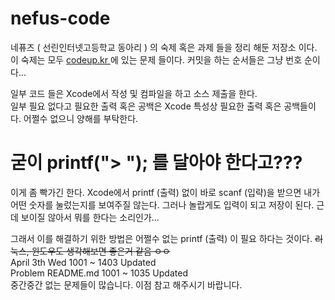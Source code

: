 
# nefus-code
네퓨즈 ( 선린인터넷고등학교 동아리 ) 의 숙제 혹은 과제 들을 정리 해둔 저장소 이다. <br/>
이 숙제는 모두 <a href="codeup.kr"> codeup.kr </a> 에 있는 문제 들이다. 커밋을 하는 순서들은 그냥 번호 순이다... <br/>

일부 코드 들은 Xcode에서 작성 및 컴파일을 하고 소스 제출을 한다. <br/>
일부 필요 없다고 필요한 출력 혹은 공백은 Xcode 특성상 필요한 출력 혹은 공백들이다. 어쩔수 없으니 양해를 부탁한다. <br/>

# 굳이 printf("> "); 를 달아야 한다고???
이게 좀 빡가긴 한다. Xcode에서 printf (출력) 없이 바로 scanf (입략)을 받으면 내가 어떤 숫자를 눌렀는지를 보여주질 않는다. 그러나 놀랍게도 입력이 되고 저장이 된다. 근데 보이질 않아서 뭐를 한다는 소리인가... <br/>

그래서 이를 해결하기 위한 방법은 어쩔수 없는 printf (출력) 이 필요 하다는 것이다. ~~리눅스, 윈도우도 생각해보면 좋은거 같음 ㅇㅇ~~ <br/>
April 3th Wed 1001 ~ 1403 Updated <br/>
Problem README.md 1001 ~ 1035 Updated  <br/>
중간중간 없는 문제들이 많습니다. 이점 참고 해주시기 바랍니다. <br/>
